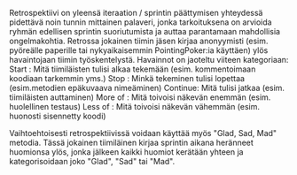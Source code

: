 Retrospektiivi on yleensä iteraation / sprintin päättymisen yhteydessä pidettävä noin tunnin mittainen palaveri, jonka tarkoituksena on arvioida ryhmän edellisen sprintin suoriutumista ja auttaa parantamaan mahdollisia ongelmakohtia. 
Retrossa jokainen tiimin jäsen kirjaa anonyymisti (esim. pyöreälle paperille tai nykyaikaisemmin PointingPoker:ia käyttäen) ylös havaintojaan tiimin työskentelystä. Havainnot on jaoteltu viiteen kategoriaan:
Start   : Mitä tiimiläisten tulisi alkaa tekemään (esim. kommentoimaan koodiaan tarkemmin yms.) 
Stop    : Minkä tekeminen tulisi lopettaa (esim.metodien epäkuvaava nimeäminen) 
Continue: Mitä tulisi jatkaa (esim. tiimiläisten auttaminen)
More of : Mitä toivoisi näkevän enemmän (esim. huolellinen testaus)
Less of : Mitä toivoisi näkevän vähemmän (esim. huonosti sisennetty koodi)

Vaihtoehtoisesti retrospektiivissä voidaan käyttää myös "Glad, Sad, Mad" metodia. Tässä jokainen tiimiläinen kirjaa sprintin aikana heränneet huomionsa ylös, jonka jälkeen kaikki huomiot kerätään yhteen ja kategorisoidaan joko "Glad", "Sad" tai "Mad".
